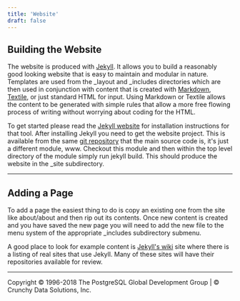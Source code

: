```yaml
---
title: 'Website'
draft: false
---
```


## Building the Website

The website is produced with [Jekyll](http://jekyllrb.com). It allows
you to build a reasonably good looking website that is easy to maintain
and modular in nature. Templates are used from the \_layout and
\_includes directories which are then used in conjunction with content
that is created with
[Markdown](http://daringfireball.net/projects/markdown/),
[Textile](http://textile.sitemonks.com/), or just standard HTML for
input. Using Markdown or Textile allows the content to be generated with
simple rules that allow a more free flowing process of writing without
worrying about coding for the HTML.

To get started please read the [Jekyll website](http://jekyllrb.com) for
installation instructions for that tool. After installing Jekyll you
need to get the website project. This is available from the same [git
repository](../development/git) that the main source code is, it's
just a different module, www. Checkout this module and then within the
top level directory of the module simply run jekyll build. This should
produce the website in the \_site subdirectory.

* * * * *

## Adding a Page

To add a page the easiest thing to do is copy an existing one from the
site like about/about and then rip out its contents. Once new
content is created and you have saved the new page you will need to add
the new file to the menu system of the appropriate \_includes
subdirectory submenu.

A good place to look for example content is [Jekyll's
wiki](https://github.com/mojombo/jekyll/wiki/sites) site where there is
a listing of real sites that use Jekyll. Many of these sites will have
their repositories available for review.

* * * * *

Copyright © 1996-2018 The PostgreSQL Global Development Group | © Crunchy Data Solutions, Inc.
